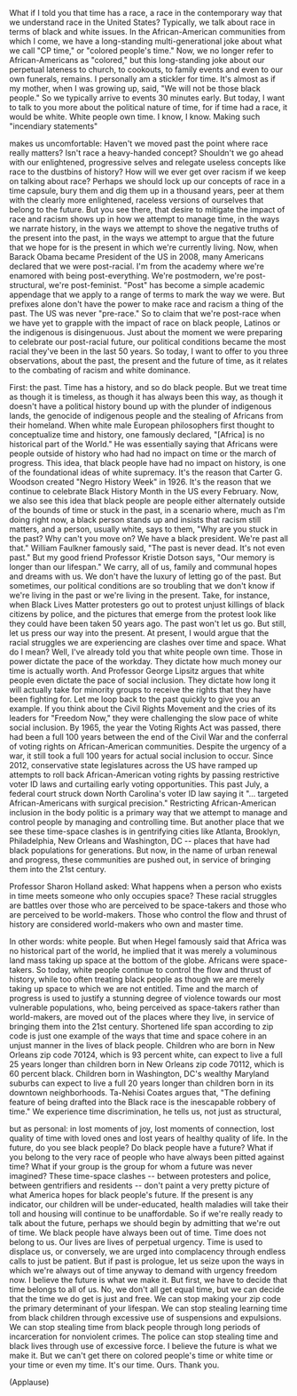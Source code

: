 
What if I told you that time has a race,
a race in the contemporary way
that we understand race
in the United States?
Typically, we talk about race
in terms of black and white issues.
In the African-American communities
from which I come,
we have a long-standing
multi-generational joke
about what we call &quot;CP time,&quot;
or &quot;colored people&#39;s time.&quot;
Now, we no longer refer
to African-Americans as &quot;colored,&quot;
but this long-standing joke
about our perpetual lateness to church,
to cookouts, to family events
and even to our own funerals, remains.
I personally am a stickler for time.
It&#39;s almost as if my mother,
when I was growing up, said,
&quot;We will not be those black people.&quot;
So we typically arrive to events
30 minutes early.
But today, I want to talk to you
more about the political nature of time,
for if time had a race,
it would be white.
White people own time.
I know, I know.
Making such &quot;incendiary statements&quot;

makes us uncomfortable:
Haven&#39;t we moved past the point
where race really matters?
Isn&#39;t race a heavy-handed concept?
Shouldn&#39;t we go ahead
with our enlightened, progressive selves
and relegate useless concepts like race
to the dustbins of history?
How will we ever get over racism
if we keep on talking about race?
Perhaps we should lock up our concepts
of race in a time capsule,
bury them and dig them up
in a thousand years,
peer at them with the clearly
more enlightened,
raceless versions of ourselves
that belong to the future.
But you see there,
that desire to mitigate the impact
of race and racism shows up
in how we attempt to manage time,
in the ways we narrate history,
in the ways we attempt to shove
the negative truths of the present
into the past,
in the ways we attempt to argue
that the future that we hope for
is the present in which
we&#39;re currently living.
Now, when Barack Obama
became President of the US in 2008,
many Americans declared
that we were post-racial.
I&#39;m from the academy
where we&#39;re enamored
with being post-everything.
We&#39;re postmodern, we&#39;re post-structural,
we&#39;re post-feminist.
&quot;Post&quot; has become
a simple academic appendage
that we apply to a range of terms
to mark the way we were.
But prefixes alone don&#39;t have the power
to make race and racism
a thing of the past.
The US was never &quot;pre-race.&quot;
So to claim that we&#39;re post-race when we
have yet to grapple with the impact
of race on black people,
Latinos or the indigenous
is disingenuous.
Just about the moment
we were preparing to celebrate
our post-racial future,
our political conditions became
the most racial they&#39;ve been
in the last 50 years.
So today, I want to offer to you
three observations,
about the past, the present
and the future of time,
as it relates to the combating
of racism and white dominance.

First: the past.
Time has a history,
and so do black people.
But we treat time as though
it is timeless,
as though it has always been this way,
as though it doesn&#39;t have
a political history
bound up with the plunder
of indigenous lands,
the genocide of indigenous people
and the stealing of Africans
from their homeland.
When white male European philosophers
first thought to conceptualize
time and history, one famously declared,
&quot;[Africa] is no historical
part of the World.&quot;
He was essentially saying
that Africans were people
outside of history
who had had no impact on time
or the march of progress.
This idea, that black people
have had no impact on history,
is one of the foundational ideas
of white supremacy.
It&#39;s the reason that Carter G. Woodson
created &quot;Negro History Week&quot; in 1926.
It&#39;s the reason that we continue
to celebrate Black History Month
in the US every February.
Now, we also see this idea
that black people are people either
alternately outside of the bounds of time
or stuck in the past,
in a scenario where,
much as I&#39;m doing right now,
a black person stands up and insists
that racism still matters,
and a person, usually white,
says to them,
&quot;Why are you stuck in the past?
Why can&#39;t you move on?
We have a black president.
We&#39;re past all that.&quot;
William Faulkner famously said,
&quot;The past is never dead.
It&#39;s not even past.&quot;
But my good friend
Professor Kristie Dotson says,
&quot;Our memory is longer than our lifespan.&quot;
We carry, all of us,
family and communal
hopes and dreams with us.
We don&#39;t have the luxury
of letting go of the past.
But sometimes,
our political conditions are so troubling
that we don&#39;t know
if we&#39;re living in the past
or we&#39;re living in the present.
Take, for instance,
when Black Lives Matter protesters
go out to protest unjust killings
of black citizens by police,
and the pictures that emerge
from the protest
look like they could have been
taken 50 years ago.
The past won&#39;t let us go.
But still, let us press our way
into the present.
At present, I would argue
that the racial struggles
we are experiencing
are clashes over time and space.
What do I mean?
Well, I&#39;ve already told you
that white people own time.
Those in power dictate
the pace of the workday.
They dictate how much money
our time is actually worth.
And Professor George Lipsitz argues
that white people even dictate
the pace of social inclusion.
They dictate how long
it will actually take
for minority groups to receive the rights
that they have been fighting for.
Let me loop back to the past quickly
to give you an example.
If you think about
the Civil Rights Movement
and the cries of its leaders
for &quot;Freedom Now,&quot;
they were challenging the slow pace
of white social inclusion.
By 1965, the year
the Voting Rights Act was passed,
there had been a full 100 years
between the end of the Civil War
and the conferral of voting rights
on African-American communities.
Despite the urgency of a war,
it still took a full 100 years
for actual social inclusion to occur.
Since 2012,
conservative state legislatures
across the US have ramped up attempts
to roll back African-American
voting rights
by passing restrictive voter ID laws
and curtailing early voting opportunities.
This past July, a federal court
struck down North Carolina&#39;s voter ID law
saying it &quot;... targeted African-Americans
with surgical precision.&quot;
Restricting African-American inclusion
in the body politic
is a primary way that we attempt
to manage and control people
by managing and controlling time.
But another place that we see
these time-space clashes
is in gentrifying cities
like Atlanta, Brooklyn,
Philadelphia, New Orleans
and Washington, DC --
places that have had
black populations for generations.
But now, in the name
of urban renewal and progress,
these communities are pushed out,
in service of bringing them
into the 21st century.

Professor Sharon Holland asked:
What happens when a person
who exists in time
meets someone who only occupies space?
These racial struggles
are battles over those
who are perceived to be space-takers
and those who are perceived
to be world-makers.
Those who control the flow
and thrust of history
are considered world-makers
who own and master time.

In other words: white people.
But when Hegel famously said that Africa
was no historical part of the world,
he implied that it was merely
a voluminous land mass
taking up space
at the bottom of the globe.
Africans were space-takers.
So today, white people continue to control
the flow and thrust of history,
while too often treating black people
as though we are merely taking up space
to which we are not entitled.
Time and the march of progress
is used to justify
a stunning degree of violence
towards our most vulnerable populations,
who, being perceived as space-takers
rather than world-makers,
are moved out of the places
where they live,
in service of bringing them
into the 21st century.
Shortened life span according to zip code
is just one example of the ways
that time and space cohere
in an unjust manner
in the lives of black people.
Children who are born
in New Orleans zip code 70124,
which is 93 percent white,
can expect to live a full 25 years longer
than children born
in New Orleans zip code 70112,
which is 60 percent black.
Children born in Washington, DC&#39;s
wealthy Maryland suburbs
can expect to live a full 20 years longer
than children born
in its downtown neighborhoods.
Ta-Nehisi Coates argues
that, &quot;The defining feature
of being drafted into the Black race
is the inescapable robbery of time.&quot;
We experience time discrimination,
he tells us,
not just as structural,

but as personal:
in lost moments of joy,
lost moments of connection,
lost quality of time with loved ones
and lost years of healthy quality of life.
In the future, do you see black people?
Do black people have a future?
What if you belong
to the very race of people
who have always been pitted against time?
What if your group is the group
for whom a future was never imagined?
These time-space clashes --
between protesters and police,
between gentrifiers and residents --
don&#39;t paint a very pretty picture
of what America hopes
for black people&#39;s future.
If the present is any indicator,
our children will be under-educated,
health maladies will take their toll
and housing will continue
to be unaffordable.
So if we&#39;re really ready
to talk about the future,
perhaps we should begin
by admitting that we&#39;re out of time.
We black people
have always been out of time.
Time does not belong to us.
Our lives are lives of perpetual urgency.
Time is used to displace us,
or conversely, we are urged
into complacency
through endless calls to just be patient.
But if past is prologue,
let us seize upon the ways in which
we&#39;re always out of time anyway
to demand with urgency
freedom now.
I believe the future is what we make it.
But first, we have to decide
that time belongs to all of us.
No, we don&#39;t all get equal time,
but we can decide that the time
we do get is just and free.
We can stop making your zip code
the primary determinant
of your lifespan.
We can stop stealing learning time
from black children
through excessive use
of suspensions and expulsions.
We can stop stealing time
from black people
through long periods
of incarceration for nonviolent crimes.
The police can stop
stealing time and black lives
through use of excessive force.
I believe the future is what we make it.
But we can&#39;t get there
on colored people&#39;s time
or white time
or your time
or even my time.
It&#39;s our time.
Ours.
Thank you.

(Applause)

